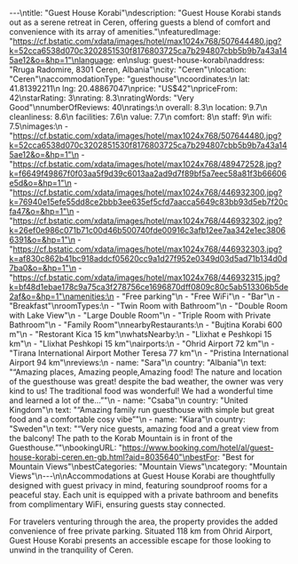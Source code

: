 ---\ntitle: "Guest House Korabi"\ndescription: "Guest House Korabi stands out as a serene retreat in Ceren, offering guests a blend of comfort and convenience with its array of amenities."\nfeaturedImage: "https://cf.bstatic.com/xdata/images/hotel/max1024x768/507644480.jpg?k=52cca6538d070c3202851530f8176803725ca7b294807cbb5b9b7a43a145ae12&o=&hp=1"\nlanguage: en\nslug: guest-house-korabi\naddress: "Rruga Radomire, 8301 Ceren, Albania"\ncity: "Ceren"\nlocation: "Ceren"\naccommodationType: "guesthouse"\ncoordinates:\n  lat: 41.81392211\n  lng: 20.48867047\nprice: "US$42"\npriceFrom: 42\nstarRating: 3\nrating: 8.3\nratingWords: "Very Good"\nnumberOfReviews: 40\nratings:\n  overall: 8.3\n  location: 9.7\n  cleanliness: 8.6\n  facilities: 7.6\n  value: 7.7\n  comfort: 8\n  staff: 9\n  wifi: 7.5\nimages:\n  - "https://cf.bstatic.com/xdata/images/hotel/max1024x768/507644480.jpg?k=52cca6538d070c3202851530f8176803725ca7b294807cbb5b9b7a43a145ae12&o=&hp=1"\n  - "https://cf.bstatic.com/xdata/images/hotel/max1024x768/489472528.jpg?k=f6649f49867f0f03aa5f9d39c6013aa2ad9d7f89bf5a7eec58a81f3b66606e5d&o=&hp=1"\n  - "https://cf.bstatic.com/xdata/images/hotel/max1024x768/446932300.jpg?k=76940e15efe55dd8ce2bbb3ee635ef5cfd7aacca5649c83bb93d5eb7f20cfa47&o=&hp=1"\n  - "https://cf.bstatic.com/xdata/images/hotel/max1024x768/446932302.jpg?k=26ef0e986c071b71c00d46b500740fde00916c3afb12ee7aa342e1ec38066391&o=&hp=1"\n  - "https://cf.bstatic.com/xdata/images/hotel/max1024x768/446932303.jpg?k=af830c862b41bc918addcf05620cc9a1d27f952e0349d03d5ad71b134d0d7ba0&o=&hp=1"\n  - "https://cf.bstatic.com/xdata/images/hotel/max1024x768/446932315.jpg?k=bf48d1ebae178c9a75ca3f278756ce1696870dff0809c80c5ab513306b5de2af&o=&hp=1"\namenities:\n  - "Free parking"\n  - "Free WiFi"\n  - "Bar"\n  - "Breakfast"\nroomTypes:\n  - "Twin Room with Bathroom"\n  - "Double Room with Lake View"\n  - "Large Double Room"\n  - "Triple Room with Private Bathroom"\n  - "Family Room"\nnearbyRestaurants:\n  - "Bujtina Korabi 600 m"\n  - "Restorant Kica 15 km"\nwhatsNearby:\n  - "Llixhat e Peshkopi 15 km"\n  - "Llixhat Peshkopi 15 km"\nairports:\n  - "Ohrid Airport 72 km"\n  - "Tirana International Airport Mother Teresa 77 km"\n  - "Pristina International Airport 94 km"\nreviews:\n  - name: "Sara"\n    country: "Albania"\n    text: "“Amazing places, Amazing people,Amazing food!
The nature and location of the guesthouse was great!
despite the bad weather, the owner was very kind to us!
The traditional food was wonderful!
We had a wonderful time and learned a lot of the...”"\n  - name: "Csaba"\n    country: "United Kingdom"\n    text: "“Amazing family run guesthouse with simple but great food and a comfortable cosy vibe”"\n  - name: "Kiara"\n    country: "Sweden"\n    text: "“Very nice guests, amazing food and a great view from the balcony! The path to the Korab Mountain is in front of the Guesthouse.”"\nbookingURL: "https://www.booking.com/hotel/al/guest-house-korabi-ceren.en-gb.html?aid=8035640"\nbestFor: "Best for Mountain Views"\nbestCategories: "Mountain Views"\ncategory: "Mountain Views"\n---\n\nAccommodations at Guest House Korabi are thoughtfully designed with guest privacy in mind, featuring soundproof rooms for a peaceful stay. Each unit is equipped with a private bathroom and benefits from complimentary WiFi, ensuring guests stay connected. 

For travelers venturing through the area, the property provides the added convenience of free private parking. Situated 118 km from Ohrid Airport, Guest House Korabi presents an accessible escape for those looking to unwind in the tranquility of Ceren.